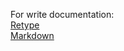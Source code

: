 For write documentation: </br>
[Retype](https://retype.com/guides/formatting/) </br>
[Markdown](https://www.markdownguide.org/basic-syntax/)
